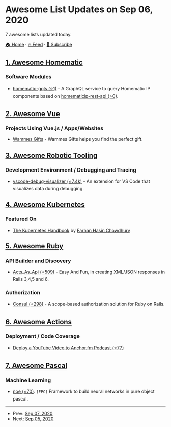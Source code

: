# Awesome List Updates on Sep 06, 2020

7 awesome lists updated today.

[🏠 Home](/README.md) · [🔥 Feed](https://test.trackawesomelist.com/feed.xml) · [📮 Subscribe](https://trackawesomelist.us17.list-manage.com/subscribe?u=d2f0117aa829c83a63ec63c2f&id=36a103854c)



## [1. Awesome Homematic](/content/homematic-community/awesome-homematic/README.md)

### Software Modules

*   [homematic-gqls (⭐1)](https://github.com/martin-riedl/homematic-gqls) - A GraphQL service to query Homematic IP components based on [homematicip-rest-api (⭐0)](https://github.com/coreGreenberet/homematicip-rest-api).

## [2. Awesome Vue](/content/vuejs/awesome-vue/README.md)

### Projects Using Vue.js / Apps/Websites

*   [Wammes Gifts](https://www.wammes-gifts.nl) - Wammes Gifts helps you find the perfect gift.

## [3. Awesome Robotic Tooling](/content/protontypes/awesome-robotic-tooling/README.md)

### Development Environment / Debugging and Tracing

*   [vscode-debug-visualizer (⭐7.4k)](https://github.com/hediet/vscode-debug-visualizer) - An extension for VS Code that visualizes data during debugging.

## [4. Awesome Kubernetes](/content/ramitsurana/awesome-kubernetes/README.md)

### Featured On

*   [The Kubernetes Handbook](https://www.freecodecamp.org/news/the-kubernetes-handbook/) by [Farhan Hasin Chowdhury](https://twitter.com/frhnhsin)

## [5. Awesome Ruby](/content/markets/awesome-ruby/README.md)

### API Builder and Discovery

*   [Acts\_As\_Api (⭐509)](https://github.com/fabrik42/acts_as_api) - Easy And Fun, in creating XML/JSON responses in Rails 3,4,5 and 6.

### Authorization

*   [Consul (⭐298)](https://github.com/makandra/consul) - A scope-based authorization solution for Ruby on Rails.

## [6. Awesome Actions](/content/sdras/awesome-actions/README.md)

### Deployment / Code Coverage

*   [Deploy a YouTube Video to Anchor.fm Podcast (⭐77)](https://github.com/Schrodinger-Hat/youtube-to-anchorfm)

## [7. Awesome Pascal](/content/Fr0sT-Brutal/awesome-pascal/README.md)

### Machine Learning

*   [noe (⭐70)](https://github.com/ariaghora/noe). `[FPC]` Framework to build neural networks in pure object pascal.

---

- Prev: [Sep 07, 2020](/content/2020/09/07/README.md)
- Next: [Sep 05, 2020](/content/2020/09/05/README.md)